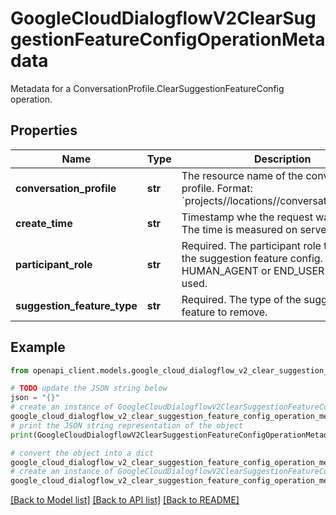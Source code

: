 # GoogleCloudDialogflowV2ClearSuggestionFeatureConfigOperationMetadata

Metadata for a ConversationProfile.ClearSuggestionFeatureConfig operation.

## Properties

Name | Type | Description | Notes
------------ | ------------- | ------------- | -------------
**conversation_profile** | **str** | The resource name of the conversation profile. Format: &#x60;projects//locations//conversationProfiles/&#x60; | [optional] 
**create_time** | **str** | Timestamp whe the request was created. The time is measured on server side. | [optional] 
**participant_role** | **str** | Required. The participant role to remove the suggestion feature config. Only HUMAN_AGENT or END_USER can be used. | [optional] 
**suggestion_feature_type** | **str** | Required. The type of the suggestion feature to remove. | [optional] 

## Example

```python
from openapi_client.models.google_cloud_dialogflow_v2_clear_suggestion_feature_config_operation_metadata import GoogleCloudDialogflowV2ClearSuggestionFeatureConfigOperationMetadata

# TODO update the JSON string below
json = "{}"
# create an instance of GoogleCloudDialogflowV2ClearSuggestionFeatureConfigOperationMetadata from a JSON string
google_cloud_dialogflow_v2_clear_suggestion_feature_config_operation_metadata_instance = GoogleCloudDialogflowV2ClearSuggestionFeatureConfigOperationMetadata.from_json(json)
# print the JSON string representation of the object
print(GoogleCloudDialogflowV2ClearSuggestionFeatureConfigOperationMetadata.to_json())

# convert the object into a dict
google_cloud_dialogflow_v2_clear_suggestion_feature_config_operation_metadata_dict = google_cloud_dialogflow_v2_clear_suggestion_feature_config_operation_metadata_instance.to_dict()
# create an instance of GoogleCloudDialogflowV2ClearSuggestionFeatureConfigOperationMetadata from a dict
google_cloud_dialogflow_v2_clear_suggestion_feature_config_operation_metadata_from_dict = GoogleCloudDialogflowV2ClearSuggestionFeatureConfigOperationMetadata.from_dict(google_cloud_dialogflow_v2_clear_suggestion_feature_config_operation_metadata_dict)
```
[[Back to Model list]](../README.md#documentation-for-models) [[Back to API list]](../README.md#documentation-for-api-endpoints) [[Back to README]](../README.md)


